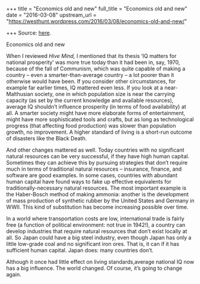 +++
title = "Economics old and new"
full_title = "Economics old and new"
date = "2016-03-08"
upstream_url = "https://westhunt.wordpress.com/2016/03/08/economics-old-and-new/"

+++
Source: [here](https://westhunt.wordpress.com/2016/03/08/economics-old-and-new/).

Economics old and new

When I reviewed *Hive Mind,* I mentioned that its thesis ‘IQ matters for
national prosperity’ was more true today than it had been in, say, 1970,
because of the fall of Communism, which was quite capable of making a
country – even a smarter-than-average country – a lot poorer than it
otherwise would have been. If you consider other circumstances, for
example far earlier times, IQ mattered even less. If you look at a
near-Malthusian society, one in which population size is near the
carrying capacity (as set by the current knowledge and available
resources), average IQ shouldn’t influence prosperity (in terms of food
availability) at all. A smarter society might have more elaborate forms
of entertainment, might have more sophisticated tools and crafts, but as
long as technological progress (that affecting food production) was
slower than population growth, no improvement. A higher standard of
living is a short-run outcome of disasters like the Black Death.

And other changes mattered as well. Today countries with no significant
natural resources can be very successful, if they have high human
capital. Sometimes they can achieve this by pursuing strategies that
don’t require much in terms of traditional natural resources –
insurance, finance, and software are good examples. In some cases,
countries with abundant human capital have found ways to fake up
effective equivalents for traditionally-necessary natural resources. The
most important example is the Haber-Bosch method of making ammonia:
another is the development of mass production of synthetic rubber by the
United States and Germany in WWII. This kind of substitution has become
increasing possible over time.

In a world where transportation costs are low, international trade is
fairly free (a function of political environment: not true in 1942!), a
country can develop industries that require natural resources that don’t
exist locally at all. So Japan could have a big steel industry, even
though Japan has only a little low-grade coal and no significant iron
ores. That is, it can if it has sufficient human capital. Japan does:
many countries don’t.

Although it once had little effect on living standards,average national
IQ now has a big influence. The world changed. Of course, it’s going to
change again.

